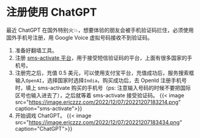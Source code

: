 # 注册使用 ChatGPT


最近 ChatGPT 在国外特别火💥，想要体验的朋友会被手机验证码拦住，必须使用国外手机号注册，用 Google Voice 虚拟号码接收不到验证码。

1. 准备好翻墙工具。
2. 注册 [sms-activate 平台](https://sms-activate.org/)，用于接受短信验证码的平台，上面有很多国家的手机号。
3. 注册完之后，充值 0.5 美元，可以使用支付宝平台，充值成功后，服务搜索框输入`OpenAI`，选择国家时选择`India`，购买成功后，去 OpenId 注册手机号时，填上 sms-activate 购买的手机号（ps: 注意输入号码的时候不要把国际区号也输入进去了），之后就等着 sms-activate 接受验证码。
  {{< image src="https://image.ericzzz.com/2022/12/07/20221207183214.png" caption="sms-activate">}}
5. 开始调戏 ChatGPT。
  {{< image src="https://image.ericzzz.com/2022/12/07/20221207183434.png" caption="ChatGPT">}}
   

